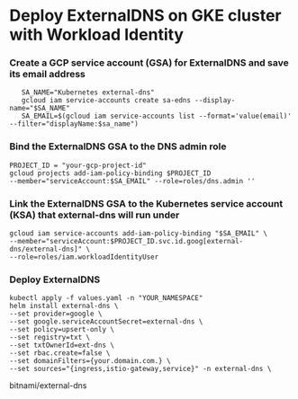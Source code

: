 # Deploy ExternalDNS on GKE cluster with Workload Identity

### Create a GCP service account (GSA) for ExternalDNS and save its email address

       SA_NAME="Kubernetes external-dns" 
       gcloud iam service-accounts create sa-edns --display-name="$SA_NAME" 
       SA_EMAIL=$(gcloud iam service-accounts list --format='value(email)' --filter="displayName:$sa_name")

### Bind the ExternalDNS GSA to the DNS admin role

    PROJECT_ID = "your-gcp-project-id"
    gcloud projects add-iam-policy-binding $PROJECT_ID
    --member="serviceAccount:$SA_EMAIL" --role=roles/dns.admin ''

### Link the ExternalDNS GSA to the Kubernetes service account (KSA) that external-dns will run under

    gcloud iam service-accounts add-iam-policy-binding "$SA_EMAIL" \
    --member="serviceAccount:$PROJECT_ID.svc.id.goog[external-dns/external-dns]" \
    --role=roles/iam.workloadIdentityUser

### Deploy ExternalDNS

    kubectl apply -f values.yaml -n "YOUR_NAMESPACE"
    helm install external-dns \
    --set provider=google \
    --set google.serviceAccountSecret=external-dns \
    --set policy=upsert-only \
    --set registry=txt \
    --set txtOwnerId=ext-dns \
    --set rbac.create=false \
    --set domainFilters={your.domain.com.} \
    --set sources="{ingress,istio-gateway,service}" -n external-dns \
   bitnami/external-dns
